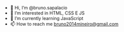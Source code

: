- 👋 Hi, I’m @bruno.sapalacio
- 👀 I’m interested in HTML, CSS E JS
- 🌱 I’m currently learning JavaScript
- 📫 How to reach me bruno2014mineiro@gmail.com

<!---
BrunoSapalacio/BrunoSapalacio is a ✨ special ✨ repository because its `README.md` (this file) appears on your GitHub profile.
You can click the Preview link to take a look at your changes.
--->

